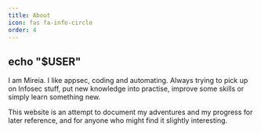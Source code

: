 ```yaml
---
title: About
icon: fas fa-info-circle
order: 4
---
```


## echo "$USER"

I am Mireia. I like appsec, coding and automating. Always trying to pick up on Infosec stuff, put new knowledge into practise, improve some skills or simply learn something new.

This website is an attempt to document my adventures and my progress for later reference, and for anyone who might find it slightly interesting. 

<!--- > Add Markdown syntax content to file `_tabs/about.md`{: .filepath } and it will show up on this page.
{: .prompt-tip } -->
